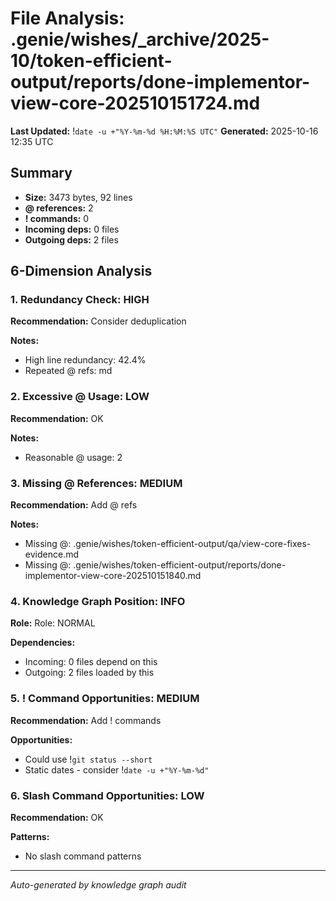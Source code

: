 # File Analysis: .genie/wishes/_archive/2025-10/token-efficient-output/reports/done-implementor-view-core-202510151724.md
**Last Updated:** !`date -u +"%Y-%m-%d %H:%M:%S UTC"`
**Generated:** 2025-10-16 12:35 UTC

## Summary

- **Size:** 3473 bytes, 92 lines
- **@ references:** 2
- **! commands:** 0
- **Incoming deps:** 0 files
- **Outgoing deps:** 2 files

## 6-Dimension Analysis

### 1. Redundancy Check: HIGH

**Recommendation:** Consider deduplication

**Notes:**
- High line redundancy: 42.4%
- Repeated @ refs: md

### 2. Excessive @ Usage: LOW

**Recommendation:** OK

**Notes:**
- Reasonable @ usage: 2

### 3. Missing @ References: MEDIUM

**Recommendation:** Add @ refs

**Notes:**
- Missing @: .genie/wishes/token-efficient-output/qa/view-core-fixes-evidence.md
- Missing @: .genie/wishes/token-efficient-output/reports/done-implementor-view-core-202510151840.md

### 4. Knowledge Graph Position: INFO

**Role:** Role: NORMAL

**Dependencies:**
- Incoming: 0 files depend on this
- Outgoing: 2 files loaded by this

### 5. ! Command Opportunities: MEDIUM

**Recommendation:** Add ! commands

**Opportunities:**
- Could use !`git status --short`
- Static dates - consider !`date -u +"%Y-%m-%d"`

### 6. Slash Command Opportunities: LOW

**Recommendation:** OK

**Patterns:**
- No slash command patterns

---

*Auto-generated by knowledge graph audit*
